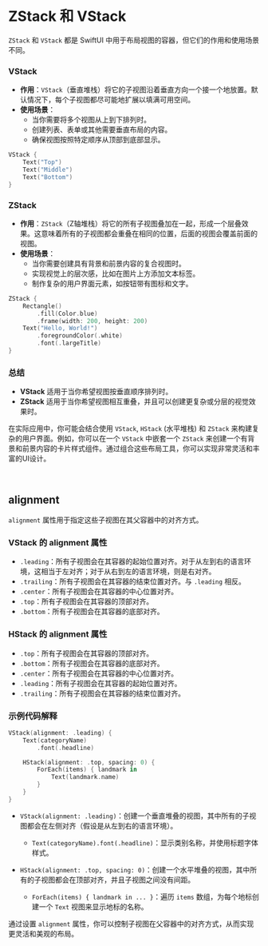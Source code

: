 # ZStack 和 VStack
`ZStack` 和 `VStack` 都是 SwiftUI 中用于布局视图的容器，但它们的作用和使用场景不同。

### VStack

- **作用**：`VStack`（垂直堆栈）将它的子视图沿着垂直方向一个接一个地放置。默认情况下，每个子视图都尽可能地扩展以填满可用空间。
- **使用场景**：
  - 当你需要将多个视图从上到下排列时。
  - 创建列表、表单或其他需要垂直布局的内容。
  - 确保视图按照特定顺序从顶部到底部显示。

```swift
VStack {
    Text("Top")
    Text("Middle")
    Text("Bottom")
}
```

### ZStack

- **作用**：`ZStack`（Z轴堆栈）将它的所有子视图叠加在一起，形成一个层叠效果。这意味着所有的子视图都会重叠在相同的位置，后面的视图会覆盖前面的视图。
- **使用场景**：
  - 当你需要创建具有背景和前景内容的复合视图时。
  - 实现视觉上的层次感，比如在图片上方添加文本标签。
  - 制作复杂的用户界面元素，如按钮带有图标和文字。

```swift
ZStack {
    Rectangle()
        .fill(Color.blue)
        .frame(width: 200, height: 200)
    Text("Hello, World!")
        .foregroundColor(.white)
        .font(.largeTitle)
}
```

### 总结

- **VStack** 适用于当你希望视图按垂直顺序排列时。
- **ZStack** 适用于当你希望视图相互重叠，并且可以创建更复杂或分层的视觉效果时。

在实际应用中，你可能会结合使用 `VStack`, `HStack` (水平堆栈) 和 `ZStack` 来构建复杂的用户界面。例如，你可以在一个 `VStack` 中嵌套一个 `ZStack` 来创建一个有背景和前景内容的卡片样式组件。通过组合这些布局工具，你可以实现非常灵活和丰富的UI设计。

<br>

## alignment
`alignment` 属性用于指定这些子视图在其父容器中的对齐方式。

### VStack 的 alignment 属性

- `.leading`：所有子视图会在其容器的起始位置对齐。对于从左到右的语言环境，这相当于左对齐；对于从右到左的语言环境，则是右对齐。
- `.trailing`：所有子视图会在其容器的结束位置对齐。与 `.leading` 相反。
- `.center`：所有子视图会在其容器的中心位置对齐。
- `.top`：所有子视图会在其容器的顶部对齐。
- `.bottom`：所有子视图会在其容器的底部对齐。

### HStack 的 alignment 属性

- `.top`：所有子视图会在其容器的顶部对齐。
- `.bottom`：所有子视图会在其容器的底部对齐。
- `.center`：所有子视图会在其容器的中心位置对齐。
- `.leading`：所有子视图会在其容器的起始位置对齐。
- `.trailing`：所有子视图会在其容器的结束位置对齐。

### 示例代码解释

```swift
VStack(alignment: .leading) {
    Text(categoryName)
        .font(.headline)

    HStack(alignment: .top, spacing: 0) {
        ForEach(items) { landmark in
            Text(landmark.name)
        }
    }
}
```

- `VStack(alignment: .leading)`：创建一个垂直堆叠的视图，其中所有的子视图都会在左侧对齐（假设是从左到右的语言环境）。
  - `Text(categoryName).font(.headline)`：显示类别名称，并使用标题字体样式。
  
- `HStack(alignment: .top, spacing: 0)`：创建一个水平堆叠的视图，其中所有的子视图都会在顶部对齐，并且子视图之间没有间距。
  - `ForEach(items) { landmark in ... }`：遍历 `items` 数组，为每个地标创建一个 `Text` 视图来显示地标的名称。

通过设置 `alignment` 属性，你可以控制子视图在父容器中的对齐方式，从而实现更灵活和美观的布局。